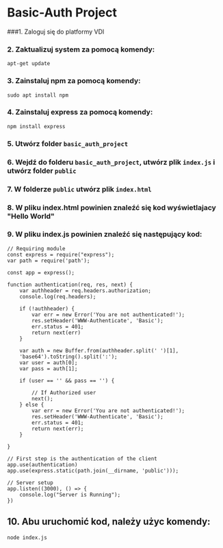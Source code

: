# Basic-Auth Project
###1. Zaloguj się do platformy VDI
### 2. Zaktualizuj system za pomocą komendy:
```apt-get update```
### 3. Zainstaluj npm za pomocą komendy:
```sudo apt install npm ```
### 4. Zainstaluj express za pomocą komendy:
```npm install express```
### 5. Utwórz folder `basic_auth_project`
### 6. Wejdź do folderu `basic_auth_project`, utwórz plik `index.js` i utwórz folder `public`
### 7. W folderze `public` utwórz plik `index.html`
### 8. W pliku index.html powinien znaleźć się kod wyświetlajacy "Hello World"
### 9. W pliku index.js powinien znaleźć się następujący kod:
```commandline
// Requiring module
const express = require("express");
var path = require('path');

const app = express();

function authentication(req, res, next) {
	var authheader = req.headers.authorization;
	console.log(req.headers);

	if (!authheader) {
		var err = new Error('You are not authenticated!');
		res.setHeader('WWW-Authenticate', 'Basic');
		err.status = 401;
		return next(err)
	}

	var auth = new Buffer.from(authheader.split(' ')[1],
	'base64').toString().split(':');
	var user = auth[0];
	var pass = auth[1];

	if (user == '' && pass == '') {

		// If Authorized user
		next();
	} else {
		var err = new Error('You are not authenticated!');
		res.setHeader('WWW-Authenticate', 'Basic');
		err.status = 401;
		return next(err);
	}

}

// First step is the authentication of the client
app.use(authentication)
app.use(express.static(path.join(__dirname, 'public')));

// Server setup
app.listen((3000), () => {
	console.log("Server is Running");
})
```
## 10. Abu uruchomić kod, należy użyc komendy:
```commandline
node index.js
```
